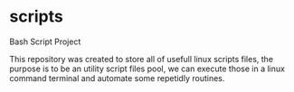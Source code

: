 # scripts

Bash Script Project

This repository was created to store all of usefull linux scripts files, the purpose is to be an utility script files pool, we can execute those in a linux command terminal and automate some repetidly routines.
